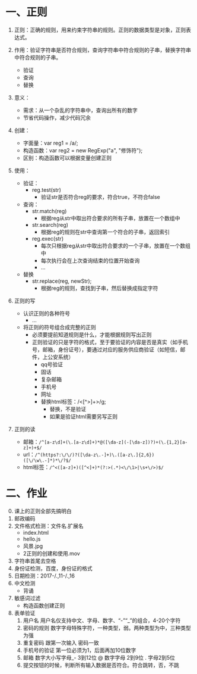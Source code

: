 # 一、正则
1. 正则：正确的规则，用来约束字符串的规则。正则的数据类型是对象，正则表达式。
2. 作用：验证字符串是否符合规则，查询字符串中符合规则的子串，替换字符串中符合规则的子串。
    - 验证
    - 查询
    - 替换
3. 意义：
    - 需求：从一个杂乱的字符串中，查询出所有的数字
    - 节省代码操作，减少代码冗余
4. 创建：
    - 字面量：var reg1 = /a/;
    - 构造函数：var reg2 = new RegExp("a", "修饰符");
    - 区别：构造函数可以根据变量创建正则
5. 使用：
    - 验证：
        - reg.test(str)
            - 验证str是否符合reg的要求，符合true，不符合false
    - 查询：
        - str.match(reg)
            - 根据reg从str中取出符合要求的所有子串，放置在一个数组中
        - str.search(reg)
            - 根据reg的规则在str中查询第一个符合的子串，返回索引
        - reg.exec(str)
            - 每次只根据reg从str中取出符合要求的一个子串，放置在一个数组中
            - 每次执行会在上次查询结束的位置开始查询
            - ...
    - 替换
        - str.replace(reg, newStr);
            - 根据reg的规则，查找到子串，然后替换成指定字符
6. 正则的写
    - 认识正则的各种符号
        - ...
    - 将正则的符号组合成完整的正则
        - 必须要提前知道规则是什么，才能根据规则写出正则
        - 正则验证的只是字符的格式，至于要验证的内容是否是真实（如手机号，邮箱，身份证号），要通过对应的服务供应商验证（如短信，邮件，上公安系统）
            - qq号验证
            - 固话
            - 复杂邮箱
            - 手机号
            - 网址
            - 替换html标签：/<[^>]+>/g;
                - 替换，不是验证
                - 如果是验证html需要另写正则

7. 正则的读
    - 邮箱：`/^[a-z\d]+(\.[a-z\d]+)*@([\da-z](-[\da-z])?)+(\.{1,2}[a-z]+)+$/`
    - url：`/^(https?:\/\/)?([\da-z\.-]+)\.([a-z\.]{2,6})([\/\w\.-]*)*\/?$/`
    - html标签：`/^<([a-z]+)([^<]+)*(?:>(.*)<\/\1>|\s+\/>)$/`

# 二、作业
0. 课上的正则全部先搞明白
1. 邮政编码
2. 文件格式检测：文件名.扩展名
    - index.html
    - hello.js
    - 风景.jpg
    - 2正则的创建和使用.mov
3. 字符串首尾去空格
4. 身份证检测，百度，身份证的格式
5. 日期检测：2017-/.,11-/.,16
6. 中文检测
    - 背诵
7. 敏感词过滤
    - 构造函数创建正则
8. 表单验证
    1. 用户名           用户名仅支持中文、字母、数字、“-”“_”的组合，4-20个字符
    2. 密码的规则        数字字母特殊字符，一种类型，弱。两种类型为中，三种类型为强
    3. 重复密码            跟第一次输入 密码一致
    4. 手机号的验证      第一位必须为1，后面再加10位数字
    5. 邮箱                数字大小写字母_- 3到12位   @  数字字母 2到9位  . 字母2到5位
    6. 提交按钮的时候，判断所有输入数据是否符合。符合跳转，否，不跳

